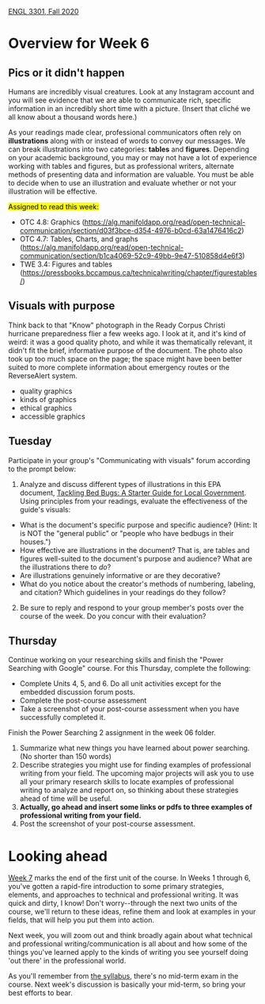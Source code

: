 [ENGL 3301, Fall 2020](../calendar.html)
# Overview for Week 6

## Pics or it didn't happen
Humans are incredibly visual creatures. Look at any Instagram account and you will see evidence that we are able to communicate rich, specific information in an incredibly short time with a picture. (Insert that cliché we all know about a thousand words here.)

As your readings made clear, professional communicators often rely on  **illustrations**  along with or instead of words to convey our messages. We can break illustrations into two categories:  **tables**  and  **figures**. Depending on your academic background, you may or may not have a lot of experience working with tables and figures, but as professional writers, alternate methods of presenting data and information are valuable. You must be able to decide when to use an illustration and evaluate whether or not your illustration will be effective.

<mark>Assigned to read this week:</mark>
 - OTC 4.8: Graphics (https://alg.manifoldapp.org/read/open-technical-communication/section/d03f3bce-d354-4976-b0cd-63a1476416c2)
 - OTC 4.7: Tables, Charts, and graphs (https://alg.manifoldapp.org/read/open-technical-communication/section/b1ca4069-52c9-49bb-9e47-510858d4e6f3)
 - TWE 3.4: Figures and tables (https://pressbooks.bccampus.ca/technicalwriting/chapter/figurestables/)

## Visuals with purpose

Think back to that "Know" photograph in the Ready Corpus Christi hurricane preparedness flier a few weeks ago. I look at it, and it's kind of weird: it was a good quality photo, and while it was thematically relevant, it didn't fit the brief, informative purpose of the document. The photo also took up too much space on the page; the space might have been better suited to more complete information about emergency routes or the ReverseAlert system.

- quality graphics
- kinds of graphics
- ethical graphics
- accessible graphics

## Tuesday

Participate in your group's "Communicating with visuals" forum according to the prompt below:

1. Analyze and discuss different types of illustrations in this EPA document, [Tackling Bed Bugs: A Starter Guide for Local Government](http://npic.orst.edu/pest/bedbug/tacklingbbstarterguide.pdf). Using principles from your readings, evaluate the effectiveness of the guide's visuals:
  - What is the document's specific purpose and specific audience? (Hint: It is NOT the "general public" or "people who have bedbugs in their houses.")
  - How effective are illustrations in the document? That is, are tables and figures well-suited to the document's purpose and audience? What are the illustrations there to *do*?
  - Are illustrations genuinely informative or are they decorative?
  - What do you notice about the creator's methods of numbering, labeling, and citation? Which guidelines in your readings do they follow?

2. Be sure to reply and respond to your group member's posts over the course of the week. Do you concur with their evaluation?

## Thursday

Continue working on your researching skills and finish the "Power Searching with Google" course. For this Thursday, complete the following:
 - Complete Units 4, 5, and 6. Do all unit activities except for the embedded discussion forum posts.
 - Complete the post-course assessment
 - Take a screenshot of your post-course assessment when you have successfully completed it.

Finish the Power Searching 2 assignment in the week 06 folder.
  1. Summarize what new things you have learned about power searching. (No shorter than 150 words)
  3. Describe strategies you might use for finding examples of professional writing from your field. The upcoming major projects will ask you to use all your primary research skills to locate examples of professional writing to analyze and report on, so thinking about these strategies ahead of time will be useful.
  3. **Actually, go ahead and insert some links or pdfs to three examples of professional writing from your field.**
  4. Post the screenshot of your post-course assessment.

# Looking ahead

[Week 7](week-07-notes) marks the end of the first unit of the course. In Weeks 1 through 6, you've gotten a rapid-fire introduction to some primary strategies, elements, and approaches to technical and professional writing. It was quick and dirty, I know! Don't worry--through the next two units of the course, we'll return to these ideas, refine them and look at examples in your fields, that will help you put them into action.

Next week, you will zoom out and think broadly again about what technical and professional writing/communication is all about and how some of the things you've learned apply to the kinds of writing you see yourself doing 'out there' in the professional world.

As you'll remember from [the syllabus](../index.html), there's no mid-term exam in the course. Next week's discussion is basically your mid-term, so bring your best efforts to bear.
